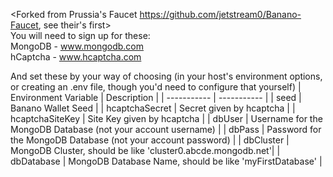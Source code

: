 <Forked from Prussia's Faucet https://github.com/jetstream0/Banano-Faucet, see their's first>  
You will need to sign up for these:  
MongoDB - www.mongodb.com  
hCaptcha - www.hcaptcha.com

And set these by your way of choosing (in your host's environment options, or creating an .env file, though you'd need to configure that yourself)
| Environment Variable      | Description |
| ----------- | ----------- |
| seed | Banano Wallet Seed |
| hcaptchaSecret | Secret given by hcaptcha |
| hcaptchaSiteKey | Site Key given by hcaptcha |
| dbUser | Username for the MongoDB Database (not your account username) |
| dbPass | Password for the MongoDB Database (not your account password) |
| dbCluster | MongoDB Cluster, should be like 'cluster0.abcde.mongodb.net'|
| dbDatabase | MongoDB Database Name, should be like 'myFirstDatabase' |
